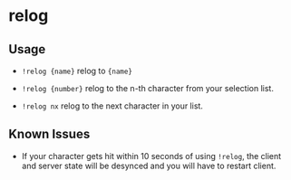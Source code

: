 relog
===
## Usage
- `!relog {name}` relog to `{name}`

- `!relog {number}` relog to the n-th character from your selection list.

- `!relog nx` relog to the next character in your list.

## Known Issues
- If your character gets hit within 10 seconds of using `!relog`, the client and server state will be desynced and you will have to restart client.
